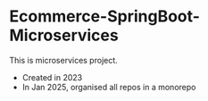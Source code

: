 # Ecommerce-SpringBoot-Microservices

This is microservices project.

- Created in 2023
- In Jan 2025, organised all repos in a monorepo
